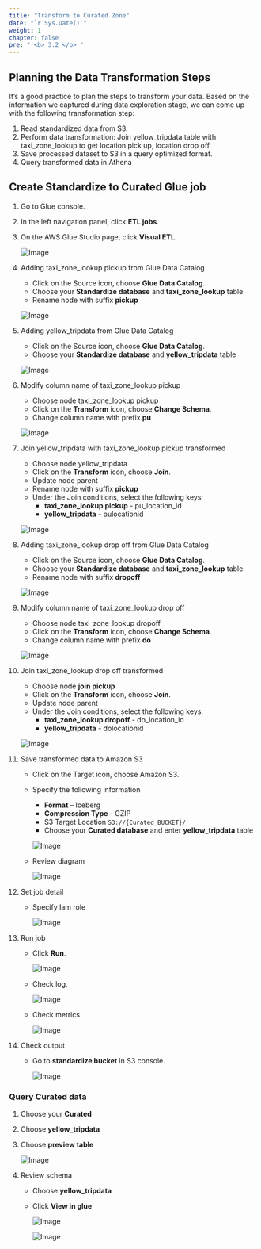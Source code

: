```yaml
---
title: "Transform to Curated Zone"
date: "`r Sys.Date()`"
weight: 1
chapter: false
pre: " <b> 3.2 </b> "
---
```


## Planning the Data Transformation Steps

It’s a good practice to plan the steps to transform your data. Based on the information we captured during data
exploration stage, we can come up with the following transformation step:

1. Read standardized data from S3.
2. Perform data transformation: Join yellow_tripdata table with taxi_zone_lookup to get location pick up, location drop
   off
3. Save processed dataset to S3 in a query optimized format.
4. Query transformed data in Athena

## Create Standardize to Curated Glue job

1. Go to Glue console.
2. In the left navigation panel, click **ETL jobs**.
3. On the AWS Glue Studio page, click **Visual ETL**.

   ![Image](/repo_pmt_ws-fcj-004/images/3/1/31-001.png?featherlight=false&width=90pc)

4. Adding taxi_zone_lookup pickup from Glue Data Catalog
    * Click on the Source icon, choose **Glue Data Catalog**.
    * Choose your **Standardize database** and **taxi_zone_lookup** table
    * Rename node with suffix **pickup**

   ![Image](/repo_pmt_ws-fcj-004/images/3/2/32-001.png?featherlight=false&width=90pc)

5. Adding yellow_tripdata from Glue Data Catalog
    * Click on the Source icon, choose **Glue Data Catalog**.
    * Choose your **Standardize database** and **yellow_tripdata** table

   ![Image](/repo_pmt_ws-fcj-004/images/3/2/32-002.png?featherlight=false&width=90pc)

6. Modify column name of taxi_zone_lookup pickup
    * Choose node taxi_zone_lookup pickup
    * Click on the **Transform** icon, choose **Change Schema**.
    * Change column name with prefix **pu**

   ![Image](/repo_pmt_ws-fcj-004/images/3/2/32-003.png?featherlight=false&width=90pc)

7. Join yellow_tripdata with taxi_zone_lookup pickup transformed
    * Choose node yellow_tripdata
    * Click on the **Transform** icon, choose **Join**.
    * Update node parent
    * Rename node with suffix **pickup**
    * Under the Join conditions, select the following keys:
        * **taxi_zone_lookup pickup** - pu_location_id
        * **yellow_tripdata** - pulocationid

   ![Image](/repo_pmt_ws-fcj-004/images/3/2/32-004.png?featherlight=false&width=90pc)

8. Adding taxi_zone_lookup drop off from Glue Data Catalog
    * Click on the Source icon, choose **Glue Data Catalog**.
    * Choose your **Standardize database** and **taxi_zone_lookup** table
    * Rename node with suffix **dropoff**

   ![Image](/repo_pmt_ws-fcj-004/images/3/2/32-005.png?featherlight=false&width=90pc)

9. Modify column name of taxi_zone_lookup drop off
    * Choose node taxi_zone_lookup dropoff
    * Click on the **Transform** icon, choose **Change Schema**.
    * Change column name with prefix **do**

   ![Image](/repo_pmt_ws-fcj-004/images/3/2/32-006.png?featherlight=false&width=90pc)

10. Join taxi_zone_lookup drop off transformed
    * Choose node **join pickup**
    * Click on the **Transform** icon, choose **Join**.
    * Update node parent
    * Under the Join conditions, select the following keys:
        * **taxi_zone_lookup dropoff** - do_location_id
        * **yellow_tripdata** - dolocationid

    ![Image](/repo_pmt_ws-fcj-004/images/3/2/32-007.png?featherlight=false&width=90pc)

11. Save transformed data to Amazon S3
    * Click on the Target icon, choose Amazon S3.
    * Specify the following information
        * **Format** – Iceberg
        * **Compression Type** - GZIP
        * S3 Target Location `S3://{Curated_BUCKET}/`
        * Choose your **Curated database** and enter **yellow_tripdata** table

      ![Image](/repo_pmt_ws-fcj-004/images/3/2/32-008.png?featherlight=false&width=90pc)
    * Review diagram

      ![Image](/repo_pmt_ws-fcj-004/images/3/2/32-009.png?featherlight=false&width=90pc)

12. Set job detail
    * Specify Iam role

      ![Image](/repo_pmt_ws-fcj-004/images/3/1/31-005.png?featherlight=false&width=90pc)

13. Run job
    * Click **Run**.

      ![Image](/repo_pmt_ws-fcj-004/images/3/2/32-010.png?featherlight=false&width=90pc)
    * Check log.

      ![Image](/repo_pmt_ws-fcj-004/images/3/2/32-011.png?featherlight=false&width=90pc)

    * Check metrics

      ![Image](/repo_pmt_ws-fcj-004/images/3/2/32-012.png?featherlight=false&width=90pc)

14. Check output
    * Go to **standardize bucket** in S3 console.

      ![Image](/repo_pmt_ws-fcj-004/images/3/2/32-013.png?featherlight=false&width=90pc)

### Query Curated data

1. Choose your **Curated**
2. Choose **yellow_tripdata**
3. Choose **preview table**

   ![Image](/repo_pmt_ws-fcj-004/images/3/2/32-016.png?featherlight=false&width=90pc)
4. Review schema
    * Choose **yellow_tripdata**
    * Click **View in glue**
   
      ![Image](/repo_pmt_ws-fcj-004/images/3/2/32-014.png?featherlight=false&width=90pc)

      ![Image](/repo_pmt_ws-fcj-004/images/3/2/32-015.png?featherlight=false&width=90pc)

